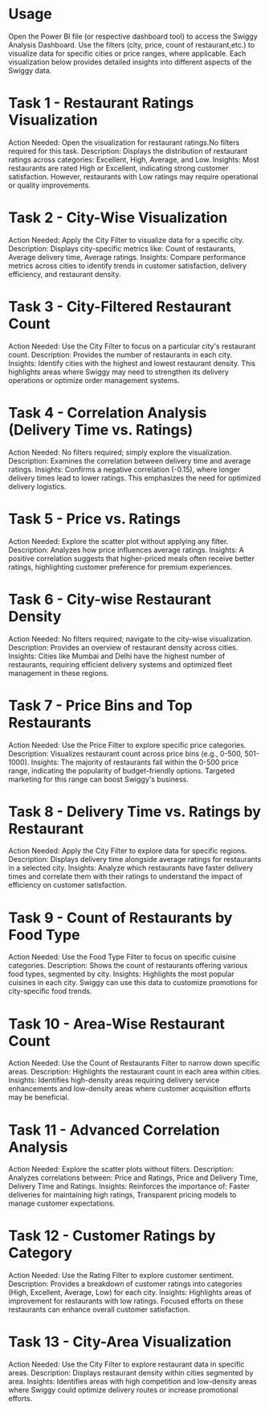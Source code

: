 # Usage
Open the Power BI file (or respective dashboard tool) to access the Swiggy Analysis Dashboard.
Use the filters (city, price, count of restaurant,etc.) to visualize data for specific cities or price ranges, where applicable.
Each visualization below provides detailed insights into different aspects of the Swiggy data.

# Task 1 - Restaurant Ratings Visualization
Action Needed: Open the visualization for restaurant ratings.No filters required for this task.
Description: Displays the distribution of restaurant ratings across categories: Excellent, High, Average, and Low.
Insights: Most restaurants are rated High or Excellent, indicating strong customer satisfaction. However, restaurants with Low ratings may require operational or quality improvements.

# Task 2 - City-Wise Visualization
Action Needed: Apply the City Filter to visualize data for a specific city.
Description: Displays city-specific metrics like: Count of restaurants, Average delivery time, Average ratings.
Insights: Compare performance metrics across cities to identify trends in customer satisfaction, delivery efficiency, and restaurant density.

# Task 3 - City-Filtered Restaurant Count
Action Needed: Use the City Filter to focus on a particular city's restaurant count.
Description: Provides the number of restaurants in each city.
Insights: Identify cities with the highest and lowest restaurant density. This highlights areas where Swiggy may need to strengthen its delivery operations or optimize order management systems.

# Task 4 - Correlation Analysis (Delivery Time vs. Ratings)
Action Needed: No filters required; simply explore the visualization.
Description: Examines the correlation between delivery time and average ratings.
Insights: Confirms a negative correlation (-0.15), where longer delivery times lead to lower ratings. This emphasizes the need for optimized delivery logistics.

# Task 5 - Price vs. Ratings
Action Needed: Explore the scatter plot without applying any filter.
Description: Analyzes how price influences average ratings.
Insights: A positive correlation suggests that higher-priced meals often receive better ratings, highlighting customer preference for premium experiences.

# Task 6 - City-wise Restaurant Density
Action Needed: No filters required; navigate to the city-wise visualization.
Description: Provides an overview of restaurant density across cities.
Insights: Cities like Mumbai and Delhi have the highest number of restaurants, requiring efficient delivery systems and optimized fleet management in these regions.

# Task 7 - Price Bins and Top Restaurants
Action Needed: Use the Price Filter to explore specific price categories.
Description: Visualizes restaurant count across price bins (e.g., 0-500, 501-1000).
Insights: The majority of restaurants fall within the 0-500 price range, indicating the popularity of budget-friendly options. Targeted marketing for this range can boost Swiggy's business.

# Task 8 - Delivery Time vs. Ratings by Restaurant
Action Needed: Apply the City Filter to explore data for specific regions.
Description: Displays delivery time alongside average ratings for restaurants in a selected city.
Insights: Analyze which restaurants have faster delivery times and correlate them with their ratings to understand the impact of efficiency on customer satisfaction.

# Task 9 - Count of Restaurants by Food Type
Action Needed: Use the Food Type Filter to focus on specific cuisine categories.
Description: Shows the count of restaurants offering various food types, segmented by city.
Insights: Highlights the most popular cuisines in each city. Swiggy can use this data to customize promotions for city-specific food trends.

# Task 10 - Area-Wise Restaurant Count
Action Needed: Use the Count of Restaurants Filter to narrow down specific areas.
Description: Highlights the restaurant count in each area within cities.
Insights: Identifies high-density areas requiring delivery service enhancements and low-density areas where customer acquisition efforts may be beneficial.

# Task 11 - Advanced Correlation Analysis
Action Needed: Explore the scatter plots without filters.
Description: Analyzes correlations between: Price and Ratings, Price and Delivery Time, Delivery Time and Ratings.
Insights: Reinforces the importance of: Faster deliveries for maintaining high ratings, Transparent pricing models to manage customer expectations.

# Task 12 - Customer Ratings by Category
Action Needed: Use the Rating Filter to explore customer sentiment.
Description: Provides a breakdown of customer ratings into categories (High, Excellent, Average, Low) for each city.
Insights: Highlights areas of improvement for restaurants with low ratings. Focused efforts on these restaurants can enhance overall customer satisfaction.

# Task 13 - City-Area Visualization
Action Needed: Use the City Filter to explore restaurant data in specific areas.
Description: Displays restaurant density within cities segmented by area.
Insights: Identifies areas with high competition and low-density areas where Swiggy could optimize delivery routes or increase promotional efforts.
